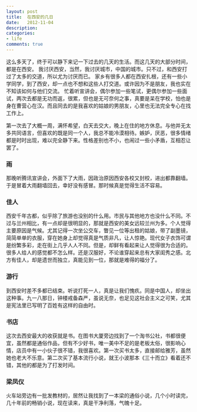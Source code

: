 ```yaml
---
layout: post
title:  在西安的几日
date:   2012-11-04
description:
categories:
- life
comments: true
---
```


这么多天了，终于可以静下来记一下过去的几天的生活。而这几天的大部分时间，都是在西安。
我讨厌西安，当然，我讨厌城市，中国的城市。只不过，和西安打过了太多的交道，所以尤为讨厌而已。
家乡有很多人都在西安扎根，还有一些小学同学，到了西安，却一点也不想和这些人打交道。或许因为不是朋友，我也实在不知该如何与他们交流。
忙着听宣讲会，偶尔参加一些笔试，更偶尔参加一些面试，两次去都是无功而返，很累，但也是无可奈何之事，真要是呆在学校，怕也是身在曹营心在汉。而且同去的是我喜欢的姑娘的男朋友，心里也无法完全专心在找工作上。

第一次去了大概一周，满怀希望，白天去交大，晚上在住的地方休息。与他并无太多共同语言，但喜欢的既是同一个人，我总不能冷漠相待。嫉妒，厌恶，很多情绪都是时时出现，难以完全静下来。性格差别也不小，也闹过一些小矛盾，互相忍让罢了。

### 雨
那晚听腾讯宣讲会，外面下了大雨，因政治原因西安各校又封校，进出都靠翻墙。于是冒着大雨翻墙回去，幸好没有感冒。那时候真是觉得生活不容易。

### 佳人
西安千年古都，似乎除了旅游也没别的什么用。市民与其他地方也没什么不同。不过与兰州相比，有一点却是很明显的，那就是西安的美女远较兰州为多。个人觉得主要原因是气候。尤其记得一次坐公交车，瞥见一位等出租的姑娘，带了副墨镜，简简单单的衣服，穿在她身上却觉得真是气质非凡，让人惊艳。现代女子衣饰可谓是纷繁多彩，走在街上几乎人人不同。但是，却鲜有看起来让人觉得很为合适的。很多人给人的感觉都不怎么样。还是汉服好，不论谁穿起来总有大家闺秀之感。北方有佳人，却是遗世而独立，真能见到一位，那就是难得的福分了。

### 游行
到西安时差不多都已结束。听说打死一人，真是让我们愧疚。同是中国人，却坐出这种事。九一八那日，钟楼戒备森严，虽说无奈，也足见这社会主义之可笑，尤其是宪法里已写明了百姓有这样的自由时。

### 书店
这次去西安最大的收获就是书。在图书大厦旁边找到了一个淘书公社，书都很便宜，虽然都是通俗作品，但有不少好书，唯一美中不足的是老板太俗，很影响心情，店员中有一小伙子很不错，我很喜欢。第一次买书太多，直接邮给雅芳，虽然她也老大不乐意。第二次买了基本流行小说，就王小波那本《三十而立》看着还不错，其他的都是为了打发时间。

### 梁凤仪
火车站旁边有一批发教材的，居然让我找到了一本梁的通俗小说，几个小时读完，几十年前的畅销小说，现在读来，真是干净利落，气魄十足。
